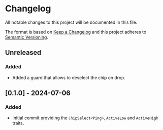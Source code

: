 # Changelog

All notable changes to this project will be documented in this file.

The format is based on [Keep a Changelog](http://keepachangelog.com/)
and this project adheres to [Semantic Versioning](http://semver.org/).

## Unreleased

### Added

- Added a guard that allows to deselect the chip on drop.

## [0.1.0] - 2024-07-06

[v0.1.0]: https://github.com/sunsided/chip-select/releases/tag/v0.1.0

### Added

- Initial commit providing the `ChipSelect<Ping>`, `ActiveLow` and `ActiveHigh` traits.

